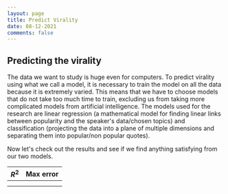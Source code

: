 ```yaml
---
layout: page
title: Predict Virality
date: 08-12-2021
comments: false
---
```

   
## Predicting the virality

The data we want to study is huge even for computers. To predict virality using what we call a model, it is necessary to train the model on all the data because it is extremely varied. This means that we have to choose models that do not take too much time to train, excluding us from taking more complicated models from artificial intelligence.
The models used for the research are linear regression (a mathematical model for finding linear links between popularity and the speaker's data/chosen topics) and classification (projecting the data into a plane of multiple dimensions and separating them into popular/non popular quotes).

Now let's check out the results and see if we find anything satisfying from our two models.

| $R^2$ | Max error |
|-------|-----------|
|       |           |
|       |           |
